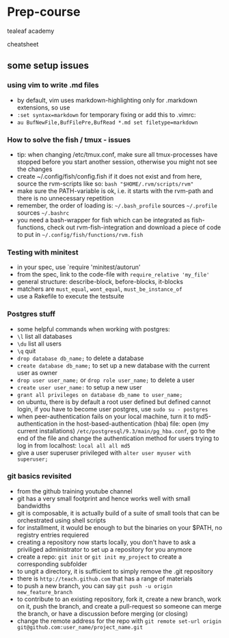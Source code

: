 # Prep-course

tealeaf academy

cheatsheet

## some setup issues

### using vim to write .md files
- by default, vim uses markdown-highlighting only for .markdown extensions, so use
- `:set syntax=markdown` for temporary fixing or add this to .vimrc:
- `au BufNewFile,BufFilePre,BufRead *.md set filetype=markdown`

### How to solve the fish / tmux - issues
- tip: when changing /etc/tmux.conf, make sure all tmux-processes have stopped before you start another session, otherwise you might not see the changes
- create ~/.config/fish/config.fish if it does not exist and from here, source the rvm-scripts like so:
  `bash "$HOME/.rvm/scripts/rvm"`
- make sure the PATH-variable is ok, i.e. it starts with the rvm-path and there is no unnecessary repetition
- remember, the order of loading is: `~/.bash_profile` sources `~/.profile` sources `~/.bashrc`
- you need a bash-wrapper for fish which can be integrated as fish-functions, check out rvm-fish-integration and download a piece of code to put in `~/.config/fish/functions/rvm.fish`

### Testing with minitest
- in your spec, use `require 'minitest/autorun'
- from the spec, link to the code-file with `require_relative 'my_file'`
- general structure: describe-block, before-blocks, it-blocks
- matchers are `must_equal`, `wont_equal`, `must_be_instance_of`
- use a Rakefile to execute the testsuite

### Postgres stuff

- some helpful commands when working with postgres:
- `\l` list all databases
- `\du` list all users
- `\q` quit
- `drop database db_name;` to delete a database
- `create database db_name;` to set up a new database with the current user as owner
- `drop user user_name;` or `drop role user_name;` to delete a user
- `create user user_name:` to setup a new user
- `grant all privileges on database db_name to user_name;`
- on ubuntu, there is by default a root user defined but defined cannot login, if you have to become user postgres, use `sudo su - postgres`
- when peer-authentication fails on your local machine, turn it to md5-authentication in the host-based-authentication (hba) file: open (my current installations) `/etc/postgresql/9.3/main/pg_hba.conf`, go to the end of the file and change the authentication method for users trying to log in from localhost: `local all all md5`
- give a user superuser privileged with `alter user myuser with superuser;`

### git basics revisited

- from the github training youtube channel
- git has a very small footprint and hence works well with small bandwidths
- git is composable, it is actually build of a suite of small tools that can be orchestrated using shell scripts
- for installment, it would be enough to but the binaries on your $PATH, no registry entries requiered
- creating a repository now starts locally, you don't have to ask a priviliged administrator to set up a repository for you anymore
- create a repo: `git init` or `git init my_project` to create a corresponding subfolder
- to ungit a directory, it is sufficient to simply remove the .git repository
- there is `http://teach.github.com` that has a range of materials
- to push a new branch, you can say `git push -u origin new_feature_branch`
- to contribute to an existing repository, fork it, create a new branch, work on it, push the branch, and create a pull-request so someone can merge the branch, or have a discussion before merging (or closing)
- change the remote address for the repo with `git remote set-url origin git@github.com:user_name/project_name.git`
